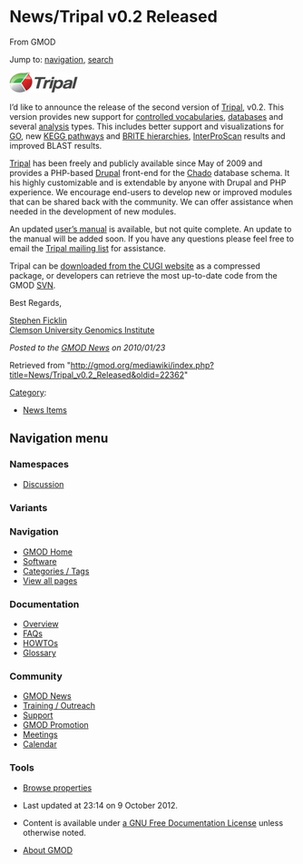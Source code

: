 









<span id="top"></span>







# <span dir="auto">News/Tripal v0.2 Released</span>





From GMOD









Jump to: [navigation](#mw-navigation), [search](#p-search)







[<img
src="https://raw.githubusercontent.com/GMOD/gmod.github.io/main/mediawiki/images/thumb/5/5c/TripalLogo.jpg/120px-TripalLogo.jpg"
srcset="https://raw.githubusercontent.com/GMOD/gmod.github.io/main/mediawiki/images/thumb/5/5c/TripalLogo.jpg/180px-TripalLogo.jpg 1.5x, https://raw.githubusercontent.com/GMOD/gmod.github.io/main/mediawiki/images/thumb/5/5c/TripalLogo.jpg/240px-TripalLogo.jpg 2x"
width="120" height="36" alt="Triapl" />](../Tripal.1 "Triapl")



I’d like to announce the release of the second version of
[Tripal](../Tripal.1 "Tripal"), v0.2. This version provides new support
for [controlled vocabularies](../Chado_CV_Module "Chado CV Module"),
[databases](../Chado_General_Module "Chado General Module") and several
[analysis](../Chado_Companalysis_Module "Chado Companalysis Module")
types. This includes better support and visualizations for
<a href="http://geneontology.org" class="external text"
rel="nofollow">GO</a>, new
<a href="http://www.genome.jp/kegg/pathway.html" class="external text"
rel="nofollow">KEGG pathways</a> and
<a href="http://www.genome.jp/kegg/brite.html" class="external text"
rel="nofollow">BRITE hierarchies</a>,
<a href="http://www.ebi.ac.uk/Tools/InterProScan/" class="external text"
rel="nofollow">InterProScan</a> results and improved BLAST results.

[Tripal](../Tripal.1 "Tripal") has been freely and publicly available
since May of 2009 and provides a PHP-based
<a href="http://drupal.org" class="external text"
rel="nofollow">Drupal</a> front-end for the
<a href="../Chado" class="mw-redirect" title="Chado">Chado</a> database
schema. It his highly customizable and is extendable by anyone with
Drupal and PHP experience. We encourage end-users to develop new or
improved modules that can be shared back with the community. We can
offer assistance when needed in the development of new modules.

An updated
<a href="https://raw.githubusercontent.com/GMOD/gmod.github.io/main/mediawiki/images/3/3f/TripalUsersGuideJan2010.pdf"
class="internal" title="TripalUsersGuideJan2010.pdf">user’s manual</a>
is available, but not quite complete. An update to the manual will be
added soon. If you have any questions please feel free to email the
<a href="https://lists.sourceforge.net/lists/listinfo/gmod-tripal"
class="external text" rel="nofollow">Tripal mailing list</a> for
assistance.

Tripal can be <a href="http://www.genome.clemson.edu/software/tripal"
class="external text" rel="nofollow">downloaded from the CUGI
website</a> as a compressed package, or developers can retrieve the most
up-to-date code from the GMOD
<a href="../SVN" class="mw-redirect" title="SVN">SVN</a>.

Best Regards,

[Stephen Ficklin](../User%3ASficklin "User%3ASficklin")  
<a href="http://www.genome.clemson.edu/" class="external text"
rel="nofollow">Clemson University Genomics Institute</a>

  



*Posted to the [GMOD News](../GMOD_News "GMOD News") on 2010/01/23*







Retrieved from
"<http://gmod.org/mediawiki/index.php?title=News/Tripal_v0.2_Released&oldid=22362>"







[Category](../Special%3ACategories "Special%3ACategories"):

- [News Items](../Category%3ANews_Items "Category%3ANews Items")















## Navigation menu









### Namespaces


- <span id="ca-talk"><a
  href="http://gmod.org/mediawiki/index.php?title=Talk:News/Tripal_v0.2_Released&amp;action=edit&amp;redlink=1"
  accesskey="t"
  title="Discussion about the content page [t]">Discussion</a></span>





### 

### Variants[](#)























<a href="../Main_Page"
style="background-image: url(../../images/GMOD-cogs.png);"
title="Visit the main page"></a>





### Navigation



- <span id="n-GMOD-Home">[GMOD Home](../Main_Page)</span>
- <span id="n-Software">[Software](../GMOD_Components)</span>
- <span id="n-Categories-.2F-Tags">[Categories /
  Tags](../Categories)</span>
- <span id="n-View-all-pages">[View all
  pages](../Special:AllPages)</span>







### Documentation



- <span id="n-Overview">[Overview](../Overview)</span>
- <span id="n-FAQs">[FAQs](../Category%3AFAQ)</span>
- <span id="n-HOWTOs">[HOWTOs](../Category%3AHOWTO)</span>
- <span id="n-Glossary">[Glossary](../Glossary)</span>







### Community



- <span id="n-GMOD-News">[GMOD News](../GMOD_News)</span>
- <span id="n-Training-.2F-Outreach">[Training /
  Outreach](../Training_and_Outreach)</span>
- <span id="n-Support">[Support](../Support)</span>
- <span id="n-GMOD-Promotion">[GMOD Promotion](../GMOD_Promotion)</span>
- <span id="n-Meetings">[Meetings](../Meetings)</span>
- <span id="n-Calendar">[Calendar](../Calendar)</span>







### Tools




- <span id="t-smwbrowselink"><a href="../Special%3ABrowse/News-2FTripal_v0.2_Released"
  rel="smw-browse">Browse properties</a></span>












- <span id="footer-info-lastmod">Last updated at 23:14 on 9 October
  2012.</span>
<!-- - <span id="footer-info-viewcount">6,536 page views.</span> -->
- <span id="footer-info-copyright">Content is available under
  <a href="http://www.gnu.org/licenses/fdl-1.3.html" class="external"
  rel="nofollow">a GNU Free Documentation License</a> unless otherwise
  noted.</span>

<!-- -->

- <span id="footer-places-about">[About
  GMOD](../GMOD%3AAbout "GMOD%3AAbout")</span>

<!-- -->







